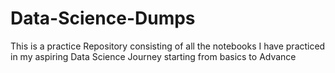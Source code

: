 # Data-Science-Dumps
This is a practice Repository consisting of all the notebooks I have practiced in my aspiring Data Science Journey starting from basics to Advance
